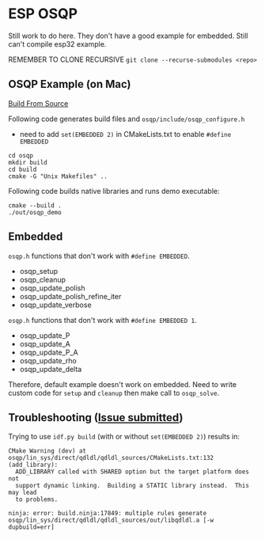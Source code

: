 # ESP OSQP
Still work to do here. They don't have a good example for embedded. Still can't compile esp32 example.

REMEMBER TO CLONE RECURSIVE `git clone --recurse-submodules <repo>`

## OSQP Example (on Mac)
[Build From Source](https://osqp.org/docs/get_started/sources.html)

Following code generates build files and `osqp/include/osqp_configure.h`
- need to add `set(EMBEDDED 2)` in CMakeLists.txt to enable `#define EMBEDDED`

```
cd osqp
mkdir build
cd build
cmake -G "Unix Makefiles" ..
```

Following code builds native libraries and runs demo executable:

```
cmake --build .
./out/osqp_demo
```

## Embedded
`osqp.h` functions that don't work with `#define EMBEDDED`.
- osqp_setup
- osqp_cleanup
- osqp_update_polish
- osqp_update_polish_refine_iter
- osqp_update_verbose

`osqp.h` functions that don't work with `#define EMBEDDED 1`.
- osqp_update_P
- osqp_update_A
- osqp_update_P_A
- osqp_update_rho
- osqp_update_delta

Therefore, default example doesn't work on embedded. Need to write custom code for `setup` and `cleanup` then make call to `osqp_solve`.

## Troubleshooting ([Issue submitted](https://github.com/osqp/osqp/issues/422))
Trying to use `idf.py build` (with or without `set(EMBEDDED 2)`) results in:

```
CMake Warning (dev) at osqp/lin_sys/direct/qdldl/qdldl_sources/CMakeLists.txt:132 (add_library):
  ADD_LIBRARY called with SHARED option but the target platform does not
  support dynamic linking.  Building a STATIC library instead.  This may lead
  to problems.

ninja: error: build.ninja:17849: multiple rules generate osqp/lin_sys/direct/qdldl/qdldl_sources/out/libqdldl.a [-w dupbuild=err]
```